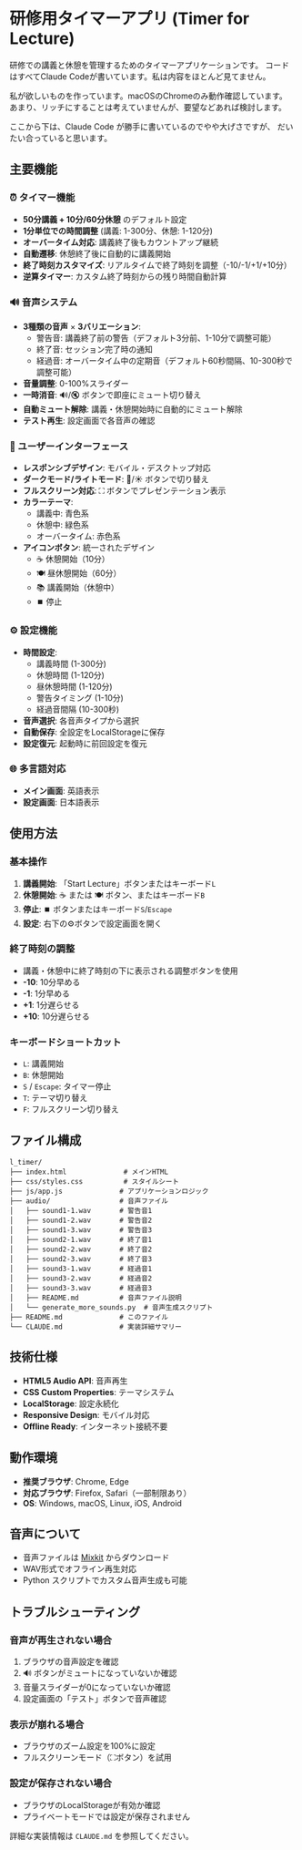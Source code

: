 # 研修用タイマーアプリ (Timer for Lecture)

研修での講義と休憩を管理するためのタイマーアプリケーションです。
コードはすべてClaude Codeが書いています。私は内容をほとんど見てません。

私が欲しいものを作っています。macOSのChromeのみ動作確認しています。 
あまり、リッチにすることは考えていませんが、要望などあれば検討します。

ここから下は、Claude Code が勝手に書いているのでやや大げさですが、 だいたい合っていると思います。

## 主要機能

### ⏰ タイマー機能
- **50分講義 + 10分/60分休憩** のデフォルト設定
- **1分単位での時間調整** (講義: 1-300分、休憩: 1-120分)
- **オーバータイム対応**: 講義終了後もカウントアップ継続
- **自動遷移**: 休憩終了後に自動的に講義開始
- **終了時刻カスタマイズ**: リアルタイムで終了時刻を調整（-10/-1/+1/+10分）
- **逆算タイマー**: カスタム終了時刻からの残り時間自動計算

### 🔊 音声システム
- **3種類の音声** × **3バリエーション**:
  - 警告音: 講義終了前の警告（デフォルト3分前、1-10分で調整可能）
  - 終了音: セッション完了時の通知
  - 経過音: オーバータイム中の定期音（デフォルト60秒間隔、10-300秒で調整可能）
- **音量調整**: 0-100%スライダー
- **一時消音**: 🔊/🔇 ボタンで即座にミュート切り替え
- **自動ミュート解除**: 講義・休憩開始時に自動的にミュート解除
- **テスト再生**: 設定画面で各音声の確認

### 🎨 ユーザーインターフェース
- **レスポンシブデザイン**: モバイル・デスクトップ対応
- **ダークモード/ライトモード**: 🌙/☀️ ボタンで切り替え
- **フルスクリーン対応**: ⛶ ボタンでプレゼンテーション表示
- **カラーテーマ**:
  - 講義中: 青色系
  - 休憩中: 緑色系
  - オーバータイム: 赤色系
- **アイコンボタン**: 統一されたデザイン
  - ☕ 休憩開始（10分）
  - 🍽️ 昼休憩開始（60分）
  - 📚 講義開始（休憩中）
  - ⏹️ 停止

### ⚙️ 設定機能
- **時間設定**: 
  - 講義時間 (1-300分)
  - 休憩時間 (1-120分)
  - 昼休憩時間 (1-120分)
  - 警告タイミング (1-10分)
  - 経過音間隔 (10-300秒)
- **音声選択**: 各音声タイプから選択
- **自動保存**: 全設定をLocalStorageに保存
- **設定復元**: 起動時に前回設定を復元

### 🌐 多言語対応
- **メイン画面**: 英語表示
- **設定画面**: 日本語表示

## 使用方法

### 基本操作
1. **講義開始**: 「Start Lecture」ボタンまたはキーボード`L`
2. **休憩開始**: ☕ または 🍽️ ボタン、またはキーボード`B`
3. **停止**: ⏹️ ボタンまたはキーボード`S`/`Escape`
4. **設定**: 右下の⚙️ボタンで設定画面を開く

### 終了時刻の調整
- 講義・休憩中に終了時刻の下に表示される調整ボタンを使用
- **-10**: 10分早める
- **-1**: 1分早める  
- **+1**: 1分遅らせる
- **+10**: 10分遅らせる

### キーボードショートカット
- `L`: 講義開始
- `B`: 休憩開始  
- `S` / `Escape`: タイマー停止
- `T`: テーマ切り替え
- `F`: フルスクリーン切り替え

## ファイル構成
```
l_timer/
├── index.html              # メインHTML
├── css/styles.css          # スタイルシート
├── js/app.js              # アプリケーションロジック
├── audio/                 # 音声ファイル
│   ├── sound1-1.wav       # 警告音1
│   ├── sound1-2.wav       # 警告音2
│   ├── sound1-3.wav       # 警告音3
│   ├── sound2-1.wav       # 終了音1
│   ├── sound2-2.wav       # 終了音2
│   ├── sound2-3.wav       # 終了音3
│   ├── sound3-1.wav       # 経過音1
│   ├── sound3-2.wav       # 経過音2
│   ├── sound3-3.wav       # 経過音3
│   ├── README.md          # 音声ファイル説明
│   └── generate_more_sounds.py  # 音声生成スクリプト
├── README.md              # このファイル
└── CLAUDE.md              # 実装詳細サマリー
```

## 技術仕様
- **HTML5 Audio API**: 音声再生
- **CSS Custom Properties**: テーマシステム
- **LocalStorage**: 設定永続化
- **Responsive Design**: モバイル対応
- **Offline Ready**: インターネット接続不要

## 動作環境
- **推奨ブラウザ**: Chrome, Edge
- **対応ブラウザ**: Firefox, Safari（一部制限あり）
- **OS**: Windows, macOS, Linux, iOS, Android

## 音声について
- 音声ファイルは [Mixkit](https://mixkit.co/) からダウンロード
- WAV形式でオフライン再生対応
- Python スクリプトでカスタム音声生成も可能

## トラブルシューティング

### 音声が再生されない場合
1. ブラウザの音声設定を確認
2. 🔊 ボタンがミュートになっていないか確認
3. 音量スライダーが0になっていないか確認
4. 設定画面の「テスト」ボタンで音声確認

### 表示が崩れる場合
- ブラウザのズーム設定を100%に設定
- フルスクリーンモード（⛶ボタン）を試用

### 設定が保存されない場合
- ブラウザのLocalStorageが有効か確認
- プライベートモードでは設定が保存されません

詳細な実装情報は `CLAUDE.md` を参照してください。